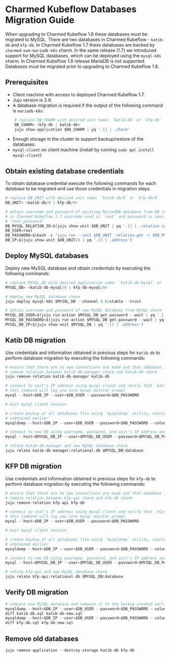 
# Charmed Kubeflow Databases Migration Guide

 When upgrading to Charmed Kubeflow 1.8 these databases must be migrated to MySQL. There are two databases in Charmed Kubeflow - `katib-db` and `kfp-db`. In Charmed Kubeflow 1.7 these databases are backed by `charmed-osm-mariadb-k8s` charm. In the same release (1.7) we introduced support for MySQL databases, which can be deployed using the `mysql-k8s` charm. In Charmed Kubeflow 1.8 release MariaDB is not supported. Databases must be migrated prior to upgrading to Charmed Kubeflow 1.8.

## Prerequisites

- Client machine with access to deployed Charmed Kubeflow 1.7.
- Juju version is 2.9.
- A database migration is required if the output of the following command is `mariadb-k8s`:


```python
    # replace DB_CHARM with desired unit name: `katib-db` or `kfp-db`
    DB_CHARM= <kfp-db | katib-db>
    juju show-application $DB_CHARM | yq '.[] | .charm'
```


- Enough storage in the cluster to support backup/restore of the databases.
- `mysql-client` on client machine (install by running `sudo apt install mysql-client`)

## Obtain existing database credentials

To obtain database credential execute the following commands for each database to be migrated and use those credentials in migration steps.


```python
# replace DB_UNIT with desired unit name: `katib-db/0` or `kfp-db/0`
DB_UNIT= <katib-db/0 | kfp-db/0>

# obtain username and password of existing MariadDB database from DB relation
# in Charmed Kubeflow 1.7 username used is `root` and password is specified in `mysql` relation by
# 'root_password'
DB_MYSQL_RELATION_ID=$(juju show-unit $DB_UNIT | yq '.[] | .relation-info | select(.[].endpoint == "mysql") | .[0] | .relation-id')
DB_USER=root
DB_PASSWORD=$(bash -c "juju run --unit $DB_UNIT 'relation-get -r $DB_MYSQL_RELATION_ID - $DB_UNIT' | grep root_password" | awk '{print $2}')
DB_IP=$(juju show-unit $DB_UNIT/0 | yq '.[] | .address')
```

## Deploy MySQL databases

Deploy new MySQL database and obtain credentials by executing the following commands:


```python
# replace MYSQL_DB with desired application name: `katib-db-mysql` or `kfp-db-mysql`
MYSQL_DB= <katib-db-mysql/0 | kfp-db-mysql/0>

# deploy new MySQL database charm
juju deploy mysql-k8s $MYSQL_DB --channel 8.0/stable --trust

# obtain username and password of new MySQL database from MySQL charm
MYSQL_DB_USER=$(juju run-action $MYSQL_DB get-password --wait | yq '.[] | .results.username')
MYSQL_DB_PASSWORD=$(juju run-action $MYSQL_DB get-password --wait | yq '.[] | .results.password')
MYSQL_DB_IP=$(juju show-unit $MYSQL_DB | yq '.[] | .address')

```

## Katib DB migration

Use credentials and information obtained in previous steps for `katib-db` to perform database migration by executing the following commands:


```python
# ensure that there are no new connections are made and that dababase is not altered
# remove relation between katib-db-manager charm and katib-db charm
juju remove-relation katib-db-manager katib-db

# connect to unit's IP address using mysql client and verify that `katib` database exists
# this command will log you into mysql monitor prompt
mysql --host=$DB_IP --user=$DB_USER --password=$DB_PASSWORD

# exit mysql client session

# create backup of all databases file using `mysqldump` utility, username, password, and unit's IP address
# onbtained earlier
mysqldump --host=$DB_IP --user=$DB_USER --password=$DB_PASSWORD --column-statistics=0 --databases katib  > katib-db.sql

# connect to new DB using username, password, and unit's IP address and restore database from backup
mysql --host=$MYSQL_DB_IP --user=$MYSQL_DB_USER --password=$MYSQL_DB_PASSWORD < katib-db.sql

# relate katib-db-manager and new MySQL database charm
juju relate katib-db-manager:relational-db $MYSQL_DB:database
```

## KFP DB migration

Use credentials and information obtained in previous steps for `kfp-db` to perform database migration by executing the following commands:


```python
# ensure that there are no new connections are made and that dababase is not altered
# remove relation between kfp-api charm and kfp-db charm
juju remove-relation kfp-api kfp-db

# connect to unit's IP address using mysql client and verify that `mlpipeline` database exists
# this command will log you into mysql monitor prompt
mysql --host=$DB_IP --user=$DB_USER --password=$DB_PASSWORD

# exit mysql client session

# create backup of all databases file using `mysqldump` utility, username, password, and unit's IP address
# onbtained earlier
mysqldump --host=$DB_IP --user=$DB_USER --password=$DB_PASSWORD --column-statistics=0 --databases mlpipeline  > kfp-db.sql

# connect to new DB using username, password, and unit's IP address and restore database from backup
mysql --host=$MYSQL_DB_IP --user=$MYSQL_DB_USER --password=$MYSQL_DB_PASSWORD < kfp-db.sql

# relate kfp-api and new MySQL database charm
juju relate kfp-api:relational-db $MYSQL_DB:database
```

## Verify DB migration


```python
# compare new MySQL database and compare it to the backup created earlier
mysqldump --host=$DB_IP --user=$DB_USER --password=$DB_PASSWORD --column-statistics=0 --databases katib  > katib-db-new.sql
diff katib-db.sql katib-db-new.sql
mysqldump --host=$DB_IP --user=$DB_USER --password=$DB_PASSWORD --column-statistics=0 --databases mlpipeline  > kfp-db-new.sql
diff kfp-db.sql kfp-db-new.sql
```

## Remove old databases


```python
juju remove-application --destroy-storage katib-db kfp-db 
```
